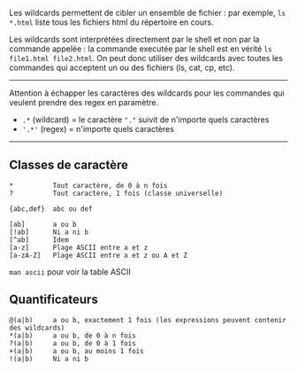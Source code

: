 Les wildcards permettent de cibler un ensemble de fichier :
par exemple, `ls *.html` liste tous les fichiers html du répertoire en cours.

Les wildcards sont interprétées directement par le shell et non par la commande appelée : la commande executée par le shell est en vérité `ls file1.html file2.html`. On peut donc utiliser des wildcards avec toutes les commandes qui acceptent un ou des fichiers (ls, cat, cp, etc).

---

Attention à échapper les caractères des wildcards pour les commandes qui veulent prendre des regex en paramètre.
- `.*` (wildcard) = le caractère `"."` suivit de n'importe quels caractères
- `'.*'` (regex) = n'importe quels caractères

---

## Classes de caractère

    *          Tout caractère, de 0 à n fois
    ?          Tout caractère, 1 fois (classe universelle)

<!-- -->

    {abc,def}  abc ou def

<!-- -->

    [ab]       a ou b
    [!ab]      Ni a ni b
    [^ab]      Idem
    [a-z]      Plage ASCII entre a et z
    [a-zA-Z]   Plage ASCII entre a et z ou A et Z

`man ascii` pour voir la table ASCII

## Quantificateurs

    @(a|b)     a ou b, exactement 1 fois (les expressions peuvent contenir des wildcards)
    *(a|b)     a ou b, de 0 à n fois
    ?(a|b)     a ou b, de 0 à 1 fois
    +(a|b)     a ou b, au moins 1 fois
    !(a|b)     Ni a ni b
